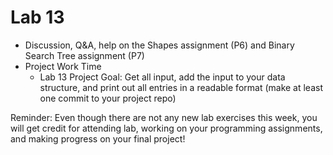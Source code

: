 # Lab 13

* Discussion, Q&A, help on the Shapes assignment (P6) and Binary Search Tree assignment (P7)
* Project Work Time
  - Lab 13 Project Goal: Get all input, add the input to your data structure, and print out all entries in a readable format (make at least one commit to your project repo)

Reminder: Even though there are not any new lab exercises this week, you will get credit for attending lab, working on your programming assignments, and making progress on your final project!
